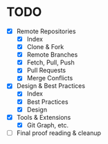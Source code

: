 # TODO

- [x] Remote Repositories
  - [x] Index
  - [x] Clone & Fork
  - [x] Remote Branches
  - [x] Fetch, Pull, Push
  - [x] Pull Requests
  - [x] Merge Conflicts
- [x] Design & Best Practices
  - [x] Index
  - [x] Best Practices
  - [x] Design
- [x] Tools & Extensions
  - [x] Git Graph, etc.
- [ ] Final proof reading & cleanup